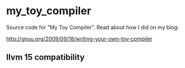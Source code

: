 # my_toy_compiler

Source code for "My Toy Compiler". Read about how I did on my blog:

http://gnuu.org/2009/09/18/writing-your-own-toy-compiler


## llvm 15 compatibility